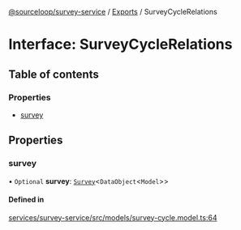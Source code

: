 [@sourceloop/survey-service](../README.md) / [Exports](../modules.md) / SurveyCycleRelations

# Interface: SurveyCycleRelations

## Table of contents

### Properties

- [survey](SurveyCycleRelations.md#survey)

## Properties

### survey

• `Optional` **survey**: [`Survey`](../classes/Survey.md)<`DataObject`<`Model`\>\>

#### Defined in

[services/survey-service/src/models/survey-cycle.model.ts:64](https://github.com/sourcefuse/loopback4-microservice-catalog/blob/93a7f917/services/survey-service/src/models/survey-cycle.model.ts#L64)
